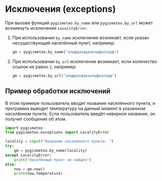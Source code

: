 # Исключения (exceptions)

При вызове функций `pygismeteo.by_name` или `pygismeteo.by_url` может возникнуть исключение `LocalityError`.

1. При использовании `by_name` исключение возникает, если указан несуществующий населённый пункт, например:
   ```python
   gm = pygismeteo.by_name("алыфдаождваолыфволадф")
   ```
2. При использовании `by_url` исключение возникает, если количество ссылок не равно `1`, например:
   ```python
   gm = pygismeteo.by_url("алыфдаождваолыфволадф")
   ```

## Пример обработки исключений

В этом примере пользователь вводит название населённого пункта, и программа выводит температуру на данный момент в указанном населённом пункте. Если пользователь введёт неверное название, он получит сообщение об этом.

```python
import pygismeteo
from pygismeteo.exceptions import LocalityError

locality = input("Название населённого пункта: ")
try:
    gm = pygismeteo.by_name(locality)
except LocalityError:
    print("Населённый пункт не найден")
else:
    now = gm.now()
    print(now.temperature)
```
